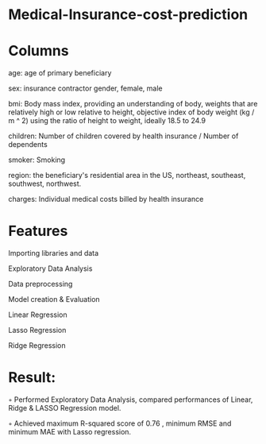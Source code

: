 # Medical-Insurance-cost-prediction

# Columns

age: age of primary beneficiary

sex: insurance contractor gender, female, male

bmi: Body mass index, providing an understanding of body, weights that are relatively high or low relative to height,
objective index of body weight (kg / m ^ 2) using the ratio of height to weight, ideally 18.5 to 24.9

children: Number of children covered by health insurance / Number of dependents

smoker: Smoking

region: the beneficiary's residential area in the US, northeast, southeast, southwest, northwest.

charges: Individual medical costs billed by health insurance

# Features

Importing libraries and data

Exploratory Data Analysis

Data preprocessing

Model creation & Evaluation

Linear Regression

Lasso Regression

Ridge Regression

# Result:
◦ Performed Exploratory Data Analysis, compared performances of Linear, Ridge & LASSO Regression model.

◦ Achieved maximum R-squared score of 0.76 , minimum RMSE and minimum MAE with Lasso regression.
